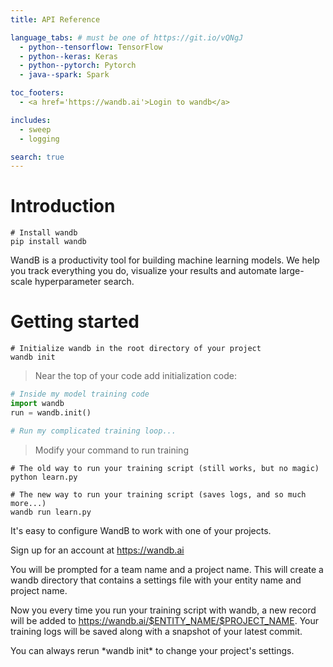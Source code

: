 ```yaml
---
title: API Reference

language_tabs: # must be one of https://git.io/vQNgJ
  - python--tensorflow: TensorFlow
  - python--keras: Keras
  - python--pytorch: Pytorch
  - java--spark: Spark

toc_footers:
  - <a href='https://wandb.ai'>Login to wandb</a>

includes:
  - sweep
  - logging

search: true
---
```


# Introduction
```shell
# Install wandb
pip install wandb
```

WandB is a productivity tool for building machine learning models.  We help you
track everything you do, visualize your results and automate large-scale hyperparameter search.



# Getting started

```shell
# Initialize wandb in the root directory of your project
wandb init
```

> Near the top of your code add initialization code:

```python
# Inside my model training code
import wandb
run = wandb.init()

# Run my complicated training loop...
```

> Modify your command to run training

```shell
# The old way to run your training script (still works, but no magic)
python learn.py
```

```shell
# The new way to run your training script (saves logs, and so much more...)
wandb run learn.py
```

It's easy to configure WandB to work with one of your projects.  

Sign up for an account at <https://wandb.ai>

You will be prompted for a team name and a project name.  This will create a
wandb directory that contains a settings file with your entity name and
project name.

Now you every time you run your training script with wandb, a new record will
be added to https://wandb.ai/$ENTITY_NAME/$PROJECT_NAME.  Your training logs
will be saved along with a snapshot of your latest commit.

<aside class="notice">
You can always rerun *wandb init* to change your project's settings.
</aside>
